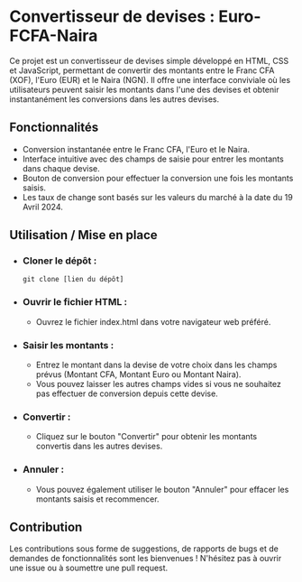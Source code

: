 # Convertisseur de devises : Euro-FCFA-Naira
Ce projet est un convertisseur de devises simple développé en HTML, CSS et JavaScript, permettant de convertir des montants entre le Franc CFA (XOF), l'Euro (EUR) et le Naira (NGN). Il offre une interface conviviale où les utilisateurs peuvent saisir les montants dans l'une des devises et obtenir instantanément les conversions dans les autres devises.

## Fonctionnalités
  
  * Conversion instantanée entre le Franc CFA, l'Euro et le Naira.
  * Interface intuitive avec des champs de saisie pour entrer les montants dans chaque devise.
  * Bouton de conversion pour effectuer la conversion une fois les montants saisis.
  * Les taux de change sont basés sur les valeurs du marché à la date du 19 Avril 2024.

## Utilisation / Mise en place
  * ### Cloner le dépôt :

      `` git clone [lien du dépôt] ``

  * ### Ouvrir le fichier HTML :
      * Ouvrez le fichier index.html dans votre navigateur web préféré.
  * ### Saisir les montants :
      * Entrez le montant dans la devise de votre choix dans les champs prévus (Montant CFA, Montant Euro ou Montant Naira).
      * Vous pouvez laisser les autres champs vides si vous ne souhaitez pas effectuer de conversion depuis cette devise.
  * ### Convertir :
      * Cliquez sur le bouton "Convertir" pour obtenir les montants convertis dans les autres devises.
  * ### Annuler :
      * Vous pouvez également utiliser le bouton "Annuler" pour effacer les montants saisis et recommencer.

## Contribution
  
  Les contributions sous forme de suggestions, de rapports de bugs et de demandes de fonctionnalités sont les bienvenues ! N'hésitez pas à ouvrir une issue ou à soumettre une pull request.
